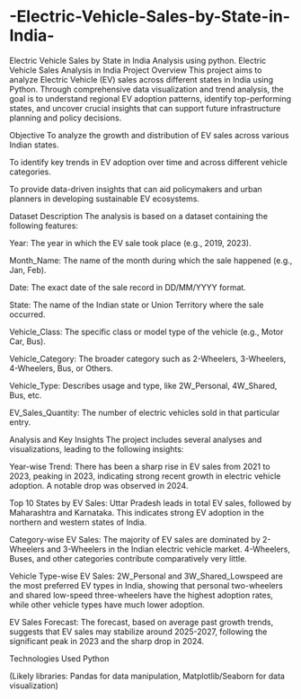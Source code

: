 # -Electric-Vehicle-Sales-by-State-in-India-
 Electric Vehicle Sales by State in India Analysis using python.
Electric Vehicle Sales Analysis in India
Project Overview
This project aims to analyze Electric Vehicle (EV) sales across different states in India using Python. Through comprehensive data visualization and trend analysis, the goal is to understand regional EV adoption patterns, identify top-performing states, and uncover crucial insights that can support future infrastructure planning and policy decisions.

Objective
To analyze the growth and distribution of EV sales across various Indian states.

To identify key trends in EV adoption over time and across different vehicle categories.

To provide data-driven insights that can aid policymakers and urban planners in developing sustainable EV ecosystems.

Dataset Description
The analysis is based on a dataset containing the following features:

Year: The year in which the EV sale took place (e.g., 2019, 2023).

Month_Name: The name of the month during which the sale happened (e.g., Jan, Feb).

Date: The exact date of the sale record in DD/MM/YYYY format.

State: The name of the Indian state or Union Territory where the sale occurred.

Vehicle_Class: The specific class or model type of the vehicle (e.g., Motor Car, Bus).

Vehicle_Category: The broader category such as 2-Wheelers, 3-Wheelers, 4-Wheelers, Bus, or Others.

Vehicle_Type: Describes usage and type, like 2W_Personal, 4W_Shared, Bus, etc.

EV_Sales_Quantity: The number of electric vehicles sold in that particular entry.

Analysis and Key Insights
The project includes several analyses and visualizations, leading to the following insights:

Year-wise Trend: There has been a sharp rise in EV sales from 2021 to 2023, peaking in 2023, indicating strong recent growth in electric vehicle adoption. A notable drop was observed in 2024.

Top 10 States by EV Sales: Uttar Pradesh leads in total EV sales, followed by Maharashtra and Karnataka. This indicates strong EV adoption in the northern and western states of India.

Category-wise EV Sales: The majority of EV sales are dominated by 2-Wheelers and 3-Wheelers in the Indian electric vehicle market. 4-Wheelers, Buses, and other categories contribute comparatively very little.

Vehicle Type-wise EV Sales: 2W_Personal and 3W_Shared_Lowspeed are the most preferred EV types in India, showing that personal two-wheelers and shared low-speed three-wheelers have the highest adoption rates, while other vehicle types have much lower adoption.

EV Sales Forecast: The forecast, based on average past growth trends, suggests that EV sales may stabilize around 2025-2027, following the significant peak in 2023 and the sharp drop in 2024.

Technologies Used
Python

(Likely libraries: Pandas for data manipulation, Matplotlib/Seaborn for data visualization)
